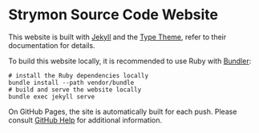 # Strymon Source Code Website

This website is built with [Jekyll](https://jekyllrb.com/) and the
[Type Theme](https://github.com/rohanchandra/type-theme), refer to their
documentation for details.

To build this website locally, it is recommended to use Ruby with [Bundler](http://bundler.io/):

    # install the Ruby dependencies locally
    bundle install --path vendor/bundle
    # build and serve the website locally
    bundle exec jekyll serve


On GitHub Pages, the site is automatically built for each push. Please consult
[GitHub Help](https://help.github.com/categories/github-pages-basics/) for
additional information.
